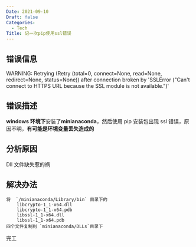 ```yaml
---
Date: 2021-09-10
Draft: false
Categories:
  - Tech
Title: 记一次pip使用ssl错误
---
```


## 错误信息

WARNING: Retrying (Retry (total=0, connect=None, read=None, redirect=None, status=None)) after connection broken by 'SSLError ("Can't connect to HTTPS URL because the SSL module is not available.")'

## 错误描述

**windows 环境下**安装了**minianaconda**，然后使用 pip 安装包出现 ssl 错误，原因不明，**有可能是环境变量丢失造成的**

## 分析原因

Dll 文件缺失惹的祸

## 解决办法

```shell
将  `/minianaconda/Library/bin` 目录下的
    libcrypto-1_1-x64.dll
    libcrypto-1_1-x64.pdb
    libssl-1_1-x64.dll
    libssl-1_1-x64.pdb
四个文件复制到 `minianaconda/DLLs`目录下
```

完工
